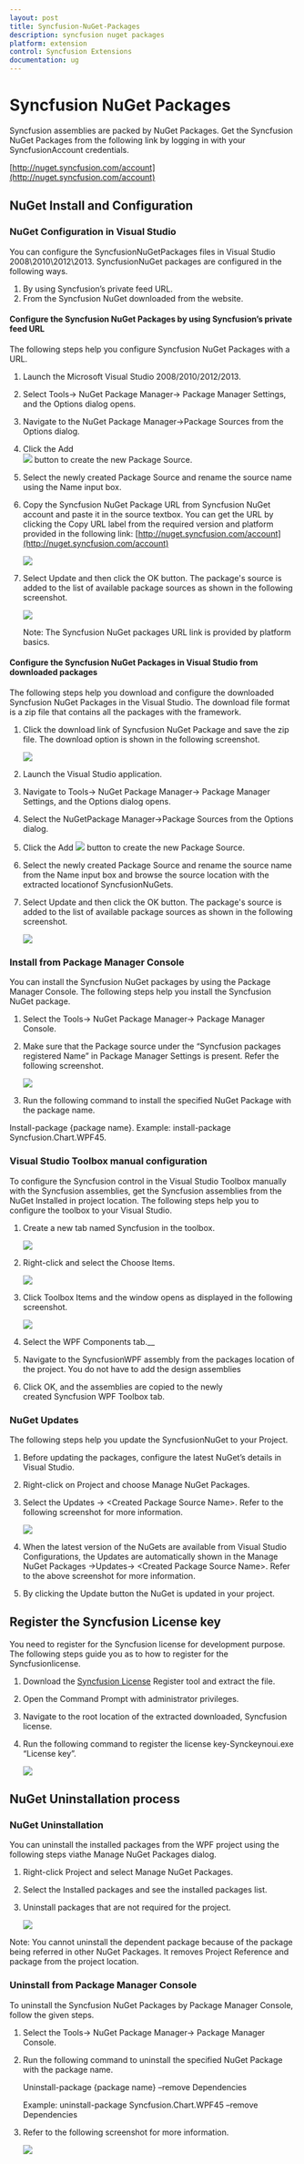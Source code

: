 ```yaml
---
layout: post
title: Syncfusion-NuGet-Packages
description: syncfusion nuget packages
platform: extension
control: Syncfusion Extensions
documentation: ug
---
```


# Syncfusion NuGet Packages


Syncfusion assemblies are packed by NuGet Packages. Get the Syncfusion NuGet Packages from the following link by logging in with your SyncfusionAccount credentials. 

[http://nuget.syncfusion.com/account](http://nuget.syncfusion.com/account)

## NuGet Install and Configuration


### NuGet Configuration in Visual Studio

You can configure the SyncfusionNuGetPackages files in Visual Studio 2008\2010\2012\2013. SyncfusionNuGet packages are configured in the following ways.

1. By using Syncfusion’s private feed URL.
2. From the Syncfusion NuGet downloaded from the website.

#### Configure the Syncfusion NuGet Packages by using Syncfusion’s private feed URL

The following steps help you configure Syncfusion NuGet Packages with a URL.

1. Launch the Microsoft Visual Studio 2008/2010/2012/2013.
2. Select Tools-> NuGet Package Manager-> Package Manager Settings, and the Options dialog opens. 
3. Navigate to the NuGet Package Manager->Package Sources from the Options dialog. 
4. Click the Add  
   ![](Configure-the-Syncfusion-NuGet-Packages-by-using-Syncfusions-private-feed-URL_images/Configure-the-Syncfusion-NuGet-Packages-by-using-Syncfusions-private-feed-URL_img1.png) button to create the new Package Source.
5. Select the newly created Package Source and rename the source name using the Name input box.
6. Copy the Syncfusion NuGet Package URL from Syncfusion NuGet account and paste it in the source textbox. You can get the URL by clicking the Copy URL label from the required version and platform provided in the following link: [http://nuget.syncfusion.com/account](http://nuget.syncfusion.com/account)

   ![](Configure-the-Syncfusion-NuGet-Packages-by-using-Syncfusions-private-feed-URL_images/Configure-the-Syncfusion-NuGet-Packages-by-using-Syncfusions-private-feed-URL_img2.png)

7. Select Update and then click the OK button. The package's source is added to the list of available package sources as shown in the following screenshot.

   ![](Configure-the-Syncfusion-NuGet-Packages-by-using-Syncfusions-private-feed-URL_images/Configure-the-Syncfusion-NuGet-Packages-by-using-Syncfusions-private-feed-URL_img3.png)



     Note: The Syncfusion NuGet packages URL link is provided by platform basics.


#### Configure the Syncfusion NuGet Packages in Visual Studio from downloaded packages

The following steps help you download and configure the downloaded Syncfusion NuGet Packages in the Visual Studio. The download file format is a zip file that contains all the packages with the framework.

1. Click the download link of Syncfusion NuGet Package and save the zip file. The download option is shown in the following screenshot.



   ![](Configure-the-Syncfusion-NuGet-Packages-in-Visual-Studio-from-downloaded-packages_images/Configure-the-Syncfusion-NuGet-Packages-in-Visual-Studio-from-downloaded-packages_img1.png)



2. Launch the Visual Studio application.
3. Navigate to Tools-> NuGet Package Manager-> Package Manager Settings, and the Options dialog opens. 
4. Select the NuGetPackage Manager->Package Sources from the Options dialog. 
5. Click the Add ![](Configure-the-Syncfusion-NuGet-Packages-in-Visual-Studio-from-downloaded-packages_images/Configure-the-Syncfusion-NuGet-Packages-in-Visual-Studio-from-downloaded-packages_img2.png) button to create the new Package Source.
6. Select the newly created Package Source and rename the source name from the Name input box and browse the source location with the extracted locationof SyncfusionNuGets.
7. Select Update and then click the OK button. The package's source is added to the list of available package sources as shown in the following screenshot.

   ![](Configure-the-Syncfusion-NuGet-Packages-in-Visual-Studio-from-downloaded-packages_images/Configure-the-Syncfusion-NuGet-Packages-in-Visual-Studio-from-downloaded-packages_img3.png)


### Install from Package Manager Console

You can install the Syncfusion NuGet packages by using the Package Manager Console. The following steps help you install the Syncfusion NuGet package.

1. Select the Tools-> NuGet Package Manager-> Package Manager Console.
2. Make sure that the Package source under the “Syncfusion packages registered Name” in Package Manager Settings is present. Refer the following screenshot.



   ![](Install-from-Package-Manager-Console_images/Install-from-Package-Manager-Console_img1.png)

3. Run the following command to install the specified NuGet Package with the package name.

Install-package {package name}. Example: install-package Syncfusion.Chart.WPF45.


### Visual Studio Toolbox manual configuration

To configure the Syncfusion control in the Visual Studio Toolbox manually with the Syncfusion assemblies, get the Syncfusion assemblies from the NuGet Installed in project location. The following steps help you to configure the toolbox to your Visual Studio.

1. Create a new tab named Syncfusion in the toolbox.



   ![](Visual-Studio-Toolbox-manual-configuration_images/Visual-Studio-Toolbox-manual-configuration_img1.png)



2. Right-click and select the Choose Items.

   ![](Visual-Studio-Toolbox-manual-configuration_images/Visual-Studio-Toolbox-manual-configuration_img2.png)



3. Click Toolbox Items and the window opens as displayed in the following screenshot.



   ![](Visual-Studio-Toolbox-manual-configuration_images/Visual-Studio-Toolbox-manual-configuration_img3.png)



4. Select the WPF Components tab.__
5. Navigate to the SyncfusionWPF assembly from the packages location of the project. You do not have to add the design assemblies
6. Click OK, and the assemblies are copied to the newly created Syncfusion WPF Toolbox tab.


### NuGet Updates

The following steps help you update the SyncfusionNuGet to your Project.

1. Before updating the packages, configure the latest NuGet’s details in Visual Studio. 
2. Right-click on Project and choose Manage NuGet Packages. 
3. Select the Updates -> &lt;Created Package Source Name&gt;. Refer to the following screenshot for more information.



   ![](NuGet-Updates_images/NuGet-Updates_img1.png)



4. When the latest version of the NuGets are available from Visual Studio Configurations, the Updates are automatically shown in the Manage NuGet Packages ->Updates-> &lt;Created Package Source Name&gt;.  Refer to the above screenshot for more information.
5. By clicking the Update button the NuGet is updated in your project.



## Register the Syncfusion License key

You need to register for the Syncfusion license for development purpose. The following steps guide you as to how to register for the Syncfusionlicense.

1. Download the [Syncfusion License](http://files2.syncfusion.com/Installs/Support/KB/RegisterProductkeyinBuildMachine.zip) Register tool and extract the file. 
2. Open the Command Prompt with administrator privileges.
3. Navigate to the root location of the extracted downloaded, Syncfusion license.
4. Run the following command to register the license key-Synckeynoui.exe “License key”.



   ![](Register-the-Syncfusion-License-key_images/Register-the-Syncfusion-License-key_img1.png)



## NuGet Uninstallation process


### NuGet Uninstallation

You can uninstall the installed packages from the WPF project using the following steps viathe Manage NuGet Packages dialog.

1. Right-click Project and select Manage NuGet Packages. 
2. Select the Installed packages and see the installed packages list.
3. Uninstall packages that are not required for the project. 



   ![](NuGet-Uninstallation_images/NuGet-Uninstallation_img1.png)



  Note: You cannot uninstall the dependent package because of the package being referred in other NuGet Packages. It removes Project Reference and package from the project location.




### Uninstall from Package Manager Console

To uninstall the Syncfusion NuGet Packages by Package Manager Console, follow the given steps.

1. Select the Tools-> NuGet Package Manager-> Package Manager Console.
2. Run the following command to uninstall the specified NuGet Package with the package name. 

   Uninstall-package {package name} –remove Dependencies

   Example: uninstall-package Syncfusion.Chart.WPF45 –remove Dependencies

3. Refer to the following screenshot for more information.



   ![](Uninstall-from-Package-Manager-Console_images/Uninstall-from-Package-Manager-Console_img1.png)



